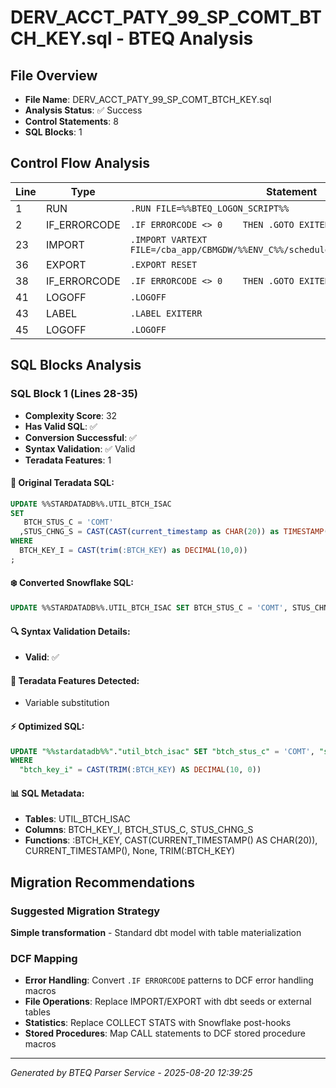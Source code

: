 # DERV_ACCT_PATY_99_SP_COMT_BTCH_KEY.sql - BTEQ Analysis

## File Overview
- **File Name**: DERV_ACCT_PATY_99_SP_COMT_BTCH_KEY.sql
- **Analysis Status**: ✅ Success
- **Control Statements**: 8
- **SQL Blocks**: 1

## Control Flow Analysis

| Line | Type | Statement |
|------|------|-----------|
| 1 | RUN | `.RUN FILE=%%BTEQ_LOGON_SCRIPT%%` |
| 2 | IF_ERRORCODE | `.IF ERRORCODE <> 0    THEN .GOTO EXITERR` |
| 23 | IMPORT | `.IMPORT VARTEXT FILE=/cba_app/CBMGDW/%%ENV_C%%/schedule/%%STRM_C%%_BTCH_KEY.txt` |
| 36 | EXPORT | `.EXPORT RESET` |
| 38 | IF_ERRORCODE | `.IF ERRORCODE <> 0    THEN .GOTO EXITERR` |
| 41 | LOGOFF | `.LOGOFF` |
| 43 | LABEL | `.LABEL EXITERR` |
| 45 | LOGOFF | `.LOGOFF` |

## SQL Blocks Analysis

### SQL Block 1 (Lines 28-35)
- **Complexity Score**: 32
- **Has Valid SQL**: ✅
- **Conversion Successful**: ✅
- **Syntax Validation**: ✅ Valid
- **Teradata Features**: 1

#### 📝 Original Teradata SQL:
```sql
UPDATE %%STARDATADB%%.UTIL_BTCH_ISAC           
SET
   BTCH_STUS_C = 'COMT'
  ,STUS_CHNG_S = CAST(CAST(current_timestamp as CHAR(20)) as TIMESTAMP(0))
WHERE
  BTCH_KEY_I = CAST(trim(:BTCH_KEY) as DECIMAL(10,0)) 
;
```

#### ❄️ Converted Snowflake SQL:
```sql
UPDATE %%STARDATADB%%.UTIL_BTCH_ISAC SET BTCH_STUS_C = 'COMT', STUS_CHNG_S = CAST(CAST(CURRENT_TIMESTAMP() AS CHAR(20)) AS TIMESTAMP(0)) WHERE BTCH_KEY_I = CAST(TRIM(:BTCH_KEY) AS DECIMAL(10, 0))
```

#### 🔍 Syntax Validation Details:
- **Valid**: ✅

#### 🎯 Teradata Features Detected:
- Variable substitution

#### ⚡ Optimized SQL:
```sql
UPDATE "%%stardatadb%%"."util_btch_isac" SET "btch_stus_c" = 'COMT', "stus_chng_s" = CAST(CAST(CURRENT_TIMESTAMP() AS CHAR(20)) AS TIMESTAMP(0))
WHERE
  "btch_key_i" = CAST(TRIM(:BTCH_KEY) AS DECIMAL(10, 0))
```

#### 📊 SQL Metadata:
- **Tables**: UTIL_BTCH_ISAC
- **Columns**: BTCH_KEY_I, BTCH_STUS_C, STUS_CHNG_S
- **Functions**: :BTCH_KEY, CAST(CURRENT_TIMESTAMP() AS CHAR(20)), CURRENT_TIMESTAMP(), None, TRIM(:BTCH_KEY)

## Migration Recommendations

### Suggested Migration Strategy
**Simple transformation** - Standard dbt model with table materialization

### DCF Mapping
- **Error Handling**: Convert `.IF ERRORCODE` patterns to DCF error handling macros
- **File Operations**: Replace IMPORT/EXPORT with dbt seeds or external tables
- **Statistics**: Replace COLLECT STATS with Snowflake post-hooks
- **Stored Procedures**: Map CALL statements to DCF stored procedure macros

---

*Generated by BTEQ Parser Service - 2025-08-20 12:39:25*
